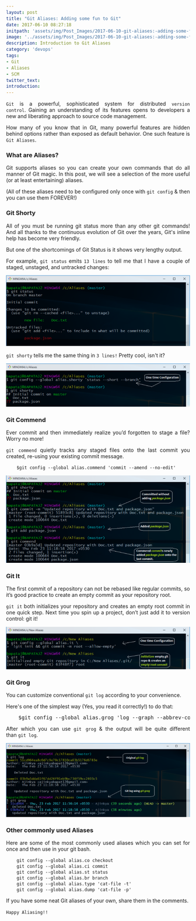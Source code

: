 ```yaml
---
layout: post
title: "Git Aliases: Adding some fun to Git"
date: 2017-06-10 08:27:18
initpath: 'assets/img/Post_Images/2017-06-10-git-aliases:-adding-some-fun-to-git/1.png'
image: '../assets/img/Post_Images/2017-06-10-git-aliases:-adding-some-fun-to-git/1.png'
description: Introduction to Git Aliases
category: 'devops'
tags:
- Git
- Aliases
- SCM
twitter_text:
introduction:
---
```


<p align="justify"><code>Git</code> is a powerful, sophisticated system for distributed <code>version control</code>. Gaining an understanding of its features opens to developers a new and liberating approach to source code management. </p>

<p align="justify">How many of you know that in Git, many powerful features are hidden behind options rather than exposed as default behavior. One such feature is <code>Git Aliases</code>. </p>


### What are Aliases?

<p align="justify">Git supports aliases so you can create your own commands that do all manner of Git magic.
In this post, we will see a selection of the more useful (or at least entertaining) aliases. </p>

<p align="justify">(All of these aliases need to be configured only once with <code>git config</code> & then you can use them FOREVER!) </p>


### Git Shorty

<p align="justify">All of you must be running git status more than any other git commands! And all thanks to the continuous evolution of Git over the years, Git's inline help has become very friendly. </p>

<p align="justify">But one of the shortcomings of Git Status is it shows very lengthy output. </p>

<p align="justify">For example, <code>git status</code> emits <code>13 lines</code> to tell me that I have a couple of staged, unstaged, and untracked changes: </p>

![placeholder](<../assets/img/Post_Images/2017-06-10-git-aliases:-adding-some-fun-to-git/2.png> "Git Aliases")


<p align="justify"><code>git shorty</code> tells me the same thing in <code>3 lines!</code> Pretty cool, isn't it? </p>

![placeholder](<../assets/img/Post_Images/2017-06-10-git-aliases:-adding-some-fun-to-git/3.png> "Git Aliases")


### Git Commend

<p align="justify">Ever commit and then immediately realize you’d forgotten to stage a file? Worry no more! </p>

<p align="justify"><code>git commend</code> quietly tracks any staged files onto the last commit you created, re-using your existing commit message. </p>

```shell
    $git config --global alias.commend 'commit --amend --no-edit'
```

![placeholder](<../assets/img/Post_Images/2017-06-10-git-aliases:-adding-some-fun-to-git/4.png> "Git Aliases")


### Git It

<p align="justify">The first commit of a repository can not be rebased like regular commits, so it’s good practice to create an empty commit as your repository root. </p>

<p align="justify"><code>git it</code> both initializes your repository and creates an empty root commit in one quick step. Next time you spin up a project, don’t just add it to version control: git it! </p>

![placeholder](<../assets/img/Post_Images/2017-06-10-git-aliases:-adding-some-fun-to-git/5.png> "Git Aliases")


### Git Grog

<p align="justify">You can customize conventional <code>git log</code> according to your convenience. </p>

<p align="justify">Here's one of the simplest way (Yes, you read it correctly!) to do that: </p>

<pre>
    $git config --global alias.grog 'log --graph --abbrev-commit --decorate --all --format=format:"%C(bold blue)%h%C(reset) - %C(bold cyan)%aD%C(dim white) - %an%C(reset) %C(bold green)(%ar)%C(reset)%C(bold yellow)%d%C(reset)%n %C(white)%s%C(reset)"'
</pre>

<p align="justify">After which you can use <code>git grog</code> & the output will be quite different than <code>git log</code>. </p>

![placeholder](<../assets/img/Post_Images/2017-06-10-git-aliases:-adding-some-fun-to-git/6.png> "Git Aliases")


### Other commonly used Aliases

<p align="justify">Here are some of the most commonly used aliases which you can set for once and then use in your git bash. </p>

```shell
    git config --global alias.co checkout
    git config --global alias.ci commit
    git config --global alias.st status
    git config --global alias.br branch
    git config --global alias.type 'cat-file -t'
    git config --global alias.dump 'cat-file -p'
```

<p align="justify">If you have some neat Git aliases of your own, share them in the comments. </p>

<p align="justify"><code>Happy Aliasing!!</code> </p>